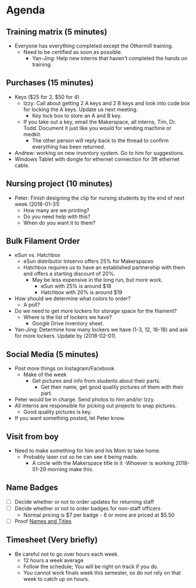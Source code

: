 # Agenda

## Training matrix (5 minutes)
- Everyone has everything completed except the Othermill training.
  - Need to be certified as soon as possible.
    - Yan-Jing: Help new interns that haven't completed the hands on training.

## Purchases (15 minutes)
- Keys ($25 for 2, $50 for 4)
  - Izzy: Call about getting 2 A keys and 2 B keys and look into code box for locking the A keys. Update us next meeting.
    - Key lock box to store an A and B key.
  - If you take out a key, email the Makerspace, all interns, Tim, Dr. Todd. Document it just like you would for vending machine or medkit.
    - The other person will reply back to the thread to confirm everything has been returned.
- Andrew: working on new inventory system. Go to him for suggestions.
- Windows Tablet with dongle for ethernet connection for 3ft ethernet cable.

## Nursing project (10 minutes)
- Peter: Finish designing the clip for nursing students by the end of next week (2018-01-31)
  - How many are we printing?
  - Do you need help with this? 
  - When do you want it to them?

## Bulk Filament Order
- eSun vs. Hatchbox
  - eSun distributor Intservo offers 25% for Makerspaces
  - Hatchbox requires us to have an established partnership with them and offers a starting discount of 20%.
    - May be less expensive in the long run, but more work.
      - eSun with 25% is around $18
      - Hatchbox with 20% is around $19
- How should we determine what colors to order?
  - A poll?
- Do we need to get more lockers for storage space for the filament?
  - Where is the list of lockers we have?
    - Google Drive inventory sheet.
- Yan-Jing: Determine how many lockers we have (1-3, 12, 16-18) and ask for more lockers. Update by (2018-02-01).

## Social Media (5 minutes)
- Post more things on Instagram/Facebook
  - Make of the week
    - Get pictures and info from students about their parts.
      - Get their name, get good quality pictures of them with their part.
- Peter would be in charge. Send photos to him and/or Izzy.
- All interns are responsible for picking out projects to snap pictures.
  - Good quality pictures is key.
- If you want something posted, let Peter know.

## Visit from boy
- Need to make something for him and his Mom to take home.
  - Probably laser cut so he can see it being made.
    - A circle with the Makerspace title in it
  -Whoever is working 2018-01-29 morning make this.


## Name Badges
- [ ] Decide whether or not to order updates for returning staff
- [ ] Decide whether or not to order badges for non-staff officers
  - Normal pricing is $7 per badge - 6 or more are priced at $5.50
- [ ] Proof [Names and Titles](/assets/2018-01-23_Name_Badge_Draft_Order.pdf)

## Timesheet (Very briefly)
- Be careful not to go over hours each week.
  - 12 hours a week average
  - Follow the schedule; You will be right on track if you do.
  - You cannot work finals week this semester, so do not rely on that week to catch up on hours.
